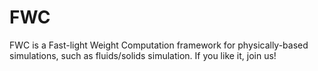 FWC
===

FWC is a Fast-light Weight Computation framework for physically-based simulations, such as fluids/solids simulation. 
If you like it, join us!
